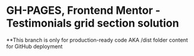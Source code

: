 # GH-PAGES, Frontend Mentor - Testimonials grid section solution

**This branch is only for production-ready code AKA /dist folder content for GitHub deployment